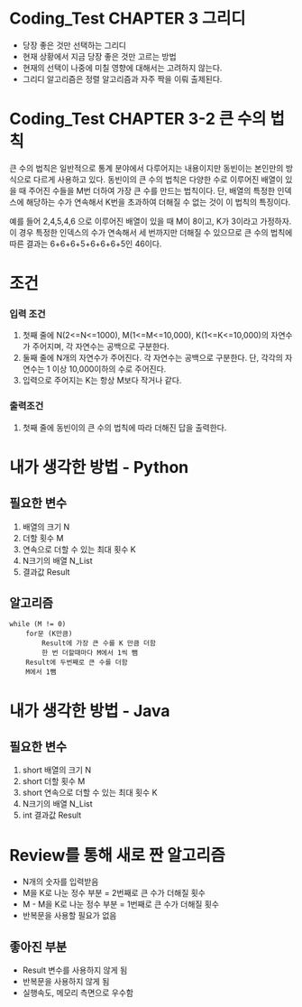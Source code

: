 # Coding_Test CHAPTER 3 그리디
- 당장 좋은 것만 선택하는 그리디
- 현재 상황에서 지금 당장 좋은 것만 고르는 방법
- 현재의 선택이 나중에 미칠 영향에 대해서는 고려하지 않는다.
- 그리디 알고리즘은 정렬 알고리즘과 자주 짝을 이뤄 출제된다.

# Coding_Test CHAPTER 3-2 큰 수의 법칙
큰 수의 법칙은 일반적으로 통계  분야에서 다루어지는 내용이지만 동빈이는 본인만의 방식으로 다르게 사용하고 있다. 동빈이의 큰 수의 법칙은 다양한 수로 이루어진 배열이 있을 때 주어진 수들을 M번 더하여 가장 큰 수를 만드는 법칙이다. 단, 배열의 특정한 인덱스에 해당하는 수가 연속해서 K번을 초과하여 더해질 수 없는 것이 이 법칙의 특징이다.

예를 들어 2,4,5,4,6 으로 이루어진 배열이 있을 때 M이 8이고, K가 3이라고 가정하자. 이 경우 특정한 인덱스의 수가 연속해서 세 번까지만 더해질 수 있으므로 큰 수의 법칙에 따른 결과는 6+6+6+5+6+6+6+5인 46이다.
# 조건
### 입력 조건
1. 첫째 줄에 N(2<=N<=1000), M(1<=M<=10,000), K(1<=K<=10,000)의 자연수가 주어지며, 각 자연수는 공백으로 구분한다.
2. 둘째 줄에 N개의 자연수가 주어진다. 각 자연수는 공백으로 구분한다. 단, 각각의 자연수는 1 이상 10,000이하의 수로 주어진다.
3. 입력으로 주어지는 K는 항상 M보다 작거나 같다.
### 출력조건
1. 첫째 줄에 동빈이의 큰 수의 법칙에 따라 더해진 답을 출력한다.


# 내가 생각한 방법 - Python
## 필요한 변수
1. 배열의 크기 N
2. 더할 횟수 M
3. 연속으로 더할 수 있는 최대 횟수 K
4. N크기의 배열 N_List
5. 결과값 Result
## 알고리즘
    while (M != 0)
        for문 (K만큼)
            Result에 가장 큰 수를 K 만큼 더함
            한 번 더할때마다 M에서 1씩 뺌
        Result에 두번째로 큰 수를 더함
        M에서 1뺌

# 내가 생각한 방법 - Java
## 필요한 변수
1. short 배열의 크기 N
2. short 더할 횟수 M
3. short 연속으로 더할 수 있는 최대 횟수 K
4. N크기의 배열 N_List
5. int 결과값 Result

# Review를 통해 새로 짠 알고리즘
- N개의 숫자를 입력받음
- M을 K로 나눈 정수 부분 = 2번째로 큰 수가 더해질 횟수
- M - M을 K로 나눈 정수 부분 = 1번째로 큰 수가 더해질 횟수
- 반복문을 사용할 필요가 없음

## 좋아진 부분
- Result 변수를 사용하지 않게 됨
- 반복문을 사용하지 않게 됨
- 실행속도, 메모리 측면으로 우수함